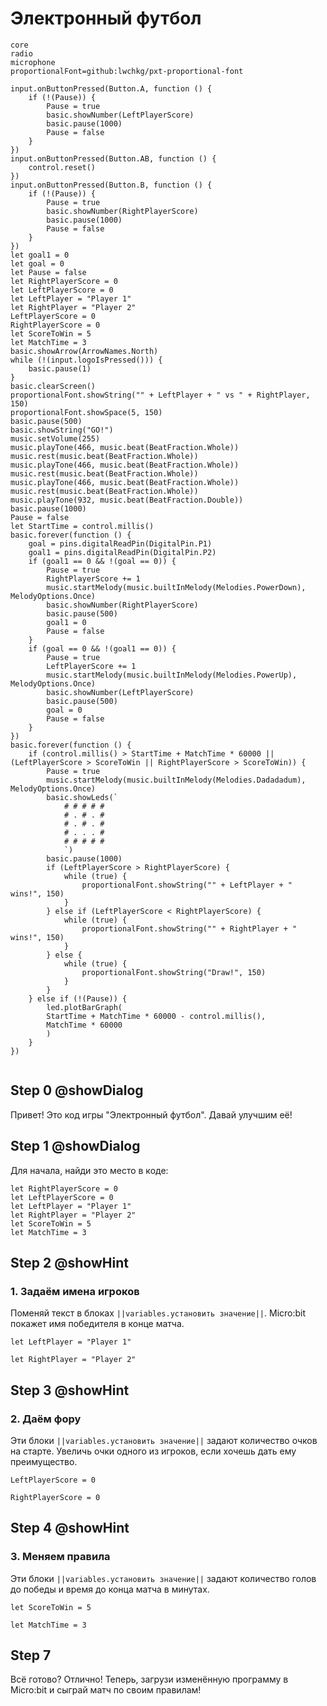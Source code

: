 # Электронный футбол

```package
core
radio
microphone
proportionalFont=github:lwchkg/pxt-proportional-font
```

```template
input.onButtonPressed(Button.A, function () {
    if (!(Pause)) {
        Pause = true
        basic.showNumber(LeftPlayerScore)
        basic.pause(1000)
        Pause = false
    }
})
input.onButtonPressed(Button.AB, function () {
    control.reset()
})
input.onButtonPressed(Button.B, function () {
    if (!(Pause)) {
        Pause = true
        basic.showNumber(RightPlayerScore)
        basic.pause(1000)
        Pause = false
    }
})
let goal1 = 0
let goal = 0
let Pause = false
let RightPlayerScore = 0
let LeftPlayerScore = 0
let LeftPlayer = "Player 1"
let RightPlayer = "Player 2"
LeftPlayerScore = 0
RightPlayerScore = 0
let ScoreToWin = 5
let MatchTime = 3
basic.showArrow(ArrowNames.North)
while (!(input.logoIsPressed())) {
    basic.pause(1)
}
basic.clearScreen()
proportionalFont.showString("" + LeftPlayer + " vs " + RightPlayer, 150)
proportionalFont.showSpace(5, 150)
basic.pause(500)
basic.showString("GO!")
music.setVolume(255)
music.playTone(466, music.beat(BeatFraction.Whole))
music.rest(music.beat(BeatFraction.Whole))
music.playTone(466, music.beat(BeatFraction.Whole))
music.rest(music.beat(BeatFraction.Whole))
music.playTone(466, music.beat(BeatFraction.Whole))
music.rest(music.beat(BeatFraction.Whole))
music.playTone(932, music.beat(BeatFraction.Double))
basic.pause(1000)
Pause = false
let StartTime = control.millis()
basic.forever(function () {
    goal = pins.digitalReadPin(DigitalPin.P1)
    goal1 = pins.digitalReadPin(DigitalPin.P2)
    if (goal1 == 0 && !(goal == 0)) {
        Pause = true
        RightPlayerScore += 1
        music.startMelody(music.builtInMelody(Melodies.PowerDown), MelodyOptions.Once)
        basic.showNumber(RightPlayerScore)
        basic.pause(500)
        goal1 = 0
        Pause = false
    }
    if (goal == 0 && !(goal1 == 0)) {
        Pause = true
        LeftPlayerScore += 1
        music.startMelody(music.builtInMelody(Melodies.PowerUp), MelodyOptions.Once)
        basic.showNumber(LeftPlayerScore)
        basic.pause(500)
        goal = 0
        Pause = false
    }
})
basic.forever(function () {
    if (control.millis() > StartTime + MatchTime * 60000 || (LeftPlayerScore > ScoreToWin || RightPlayerScore > ScoreToWin)) {
        Pause = true
        music.startMelody(music.builtInMelody(Melodies.Dadadadum), MelodyOptions.Once)
        basic.showLeds(`
            # # # # #
            # . # . #
            # . # . #
            # . . . #
            # # # # #
            `)
        basic.pause(1000)
        if (LeftPlayerScore > RightPlayerScore) {
            while (true) {
                proportionalFont.showString("" + LeftPlayer + " wins!", 150)
            }
        } else if (LeftPlayerScore < RightPlayerScore) {
            while (true) {
                proportionalFont.showString("" + RightPlayer + " wins!", 150)
            }
        } else {
            while (true) {
                proportionalFont.showString("Draw!", 150)
            }
        }
    } else if (!(Pause)) {
        led.plotBarGraph(
        StartTime + MatchTime * 60000 - control.millis(),
        MatchTime * 60000
        )
    }
})

```

```blocks

```
## Step 0 @showDialog
Привет! Это код игры "Электронный футбол". Давай улучшим её!

## Step 1 @showDialog

Для начала, найди это место в коде:
```blocks
let RightPlayerScore = 0
let LeftPlayerScore = 0
let LeftPlayer = "Player 1"
let RightPlayer = "Player 2"
let ScoreToWin = 5
let MatchTime = 3
```
## Step 2 @showHint
### 1. Задаём имена игроков
Поменяй текст в блоках ``||variables.установить значение||``. Micro:bit покажет имя победителя в конце матча.

```block
let LeftPlayer = "Player 1"
```
```block
let RightPlayer = "Player 2"
```
## Step 3 @showHint
### 2. Даём фору
Эти блоки ``||variables.установить значение||`` задают количество очков на старте. Увеличь очки одного из игроков, если хочешь дать ему преимущество.

```block
LeftPlayerScore = 0
```
```block
RightPlayerScore = 0
```

## Step 4 @showHint
### 3. Меняем правила
Эти блоки ``||variables.установить значение||`` задают количество голов до победы и время до конца матча в минутах.
```block
let ScoreToWin = 5
```
```block
let MatchTime = 3
```

## Step 7
Всё готово? Отлично! Теперь, загрузи изменённую программу в Micro:bit и сыграй матч по своим правилам!
 
